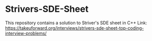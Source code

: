 # Strivers-SDE-Sheet
This repository contains a solution to Striver's SDE sheet in C++
Link: https://takeuforward.org/interviews/strivers-sde-sheet-top-coding-interview-problems/
